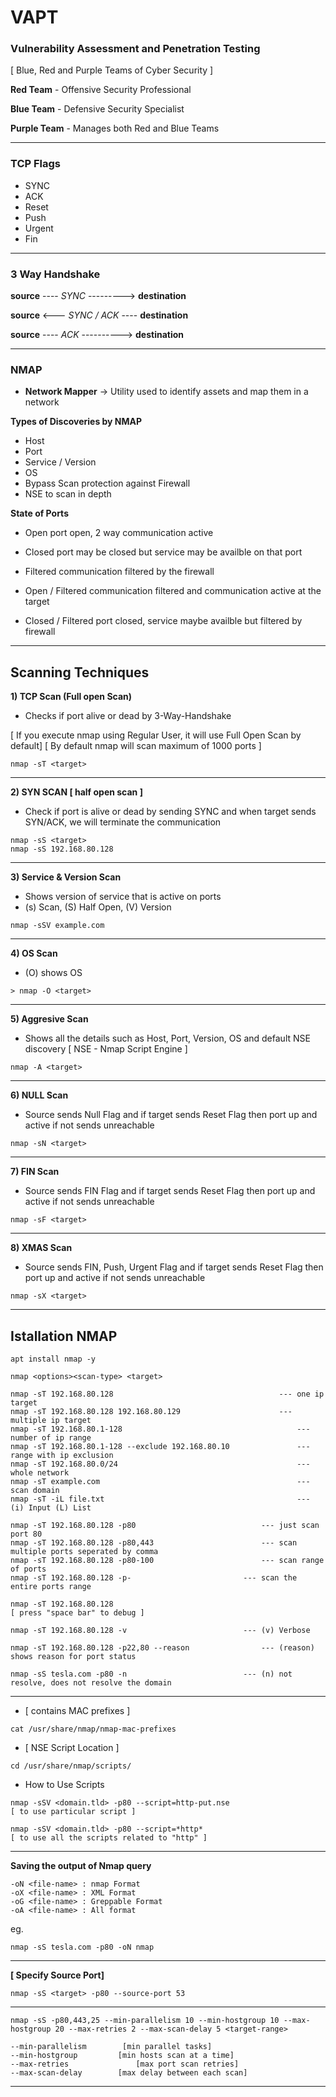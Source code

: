 # VAPT

### Vulnerability Assessment and Penetration Testing

[ Blue, Red and Purple Teams of Cyber Security ]

**Red Team**
	- Offensive Security Professional

**Blue Team** 
	- Defensive Security Specialist

**Purple Team**
	- Manages both Red and Blue Teams

___________________________________________________________________________________


### TCP Flags 

- SYNC
- ACK
- Reset
- Push
- Urgent
- Fin

___________________________________________________________________________________

### 3 Way Handshake


**source** ---- *SYNC* ---------> **destination**

**source** <--- *SYNC / ACK* ---- **destination**

**source** ---- *ACK* ----------> **destination**

___________________________________________________________________________________


### NMAP

- **Network Mapper** 
	-> Utility used to identify assets and map them in a network

**Types of Discoveries by NMAP**

- Host
- Port
- Service / Version
- OS 
- Bypass Scan protection against Firewall
- NSE to scan in depth

**State of Ports**

- Open
		port open, 2 way communication active

- Closed
		port may be closed but service may be availble on that port

- Filtered
		communication filtered by the firewall

- Open / Filtered
		communication filtered and communication active at the target

- Closed / Filtered
		port closed, service maybe availble but filtered by firewall

___________________________________________________________________________________

## Scanning Techniques

**1) TCP Scan (Full open Scan)**
- Checks if port alive or dead by 3-Way-Handshake

[ If you execute nmap using Regular User, it will use Full Open Scan by default]
[ By default nmap will scan maximum of 1000 ports ]

```
nmap -sT <target>
```
___________________________________________________________________________________

**2) SYN SCAN [ half open scan ]**
- Check if port is alive or dead by sending SYNC and when target sends SYN/ACK, we will terminate the communication

```
nmap -sS <target>
nmap -sS 192.168.80.128
```
___________________________________________________________________________________

**3) Service & Version Scan**
- Shows version of service that is active on ports
- (s) Scan, (S) Half Open, (V) Version

```
nmap -sSV example.com
```
___________________________________________________________________________________

**4) OS Scan**
- (O) shows OS 

```
> nmap -O <target>
```
___________________________________________________________________________________

**5) Aggresive Scan**
- Shows all the details such as Host, Port, Version, OS and default NSE discovery
[ NSE - Nmap Script Engine ]

```
nmap -A <target>
```
___________________________________________________________________________________

**6) NULL Scan**
- Source sends Null Flag and if target sends Reset Flag then port up and active if not sends unreachable

```
nmap -sN <target>
```
___________________________________________________________________________________

**7) FIN Scan**
- Source sends FIN Flag and if target sends Reset Flag then port up and active if not sends unreachable

```
nmap -sF <target>
```
___________________________________________________________________________________

**8) XMAS Scan**
- Source sends FIN, Push, Urgent Flag and if target sends Reset Flag then port up and active if not sends unreachable

```
nmap -sX <target>
```
___________________________________________________________________________________

## Istallation NMAP

```
apt install nmap -y

nmap <options><scan-type> <target>

nmap -sT 192.168.80.128										--- one ip target
nmap -sT 192.168.80.128 192.168.80.129						--- multiple ip target
nmap -sT 192.168.80.1-128										--- number of ip range
nmap -sT 192.168.80.1-128 --exclude 192.168.80.10				--- range with ip exclusion
nmap -sT 192.168.80.0/24										--- whole network
nmap -sT example.com 											--- scan domain
nmap -sT -iL file.txt											--- (i) Input (L) List 

nmap -sT 192.168.80.128 -p80							--- just scan port 80		
nmap -sT 192.168.80.128 -p80,443						--- scan multiple ports seperated by comma
nmap -sT 192.168.80.128 -p80-100						--- scan range of ports
nmap -sT 192.168.80.128 -p-							--- scan the entire ports range

nmap -sT 192.168.80.128
[ press "space bar" to debug ]

nmap -sT 192.168.80.128 -v 							--- (v) Verbose

nmap -sT 192.168.80.128 -p22,80 --reason				--- (reason) shows reason for port status

nmap -sS tesla.com -p80 -n							--- (n) not resolve, does not resolve the domain

```
________________________________________________________________

- [ contains MAC prefixes ]

```
cat /usr/share/nmap/nmap-mac-prefixes
```

- [ NSE Script Location ]

```
cd /usr/share/nmap/scripts/
```
- How to Use Scripts

```
nmap -sSV <domain.tld> -p80 --script=http-put.nse
[ to use particular script ]

nmap -sSV <domain.tld> -p80 --script=*http*
[ to use all the scripts related to "http" ]
```
___________________________________________________________________________________

**Saving the output of Nmap query**

```
-oN <file-name> : nmap Format
-oX <file-name> : XML Format
-oG <file-name> : Greppable Format
-oA <file-name> : All format
```

eg.
```
nmap -sS tesla.com -p80 -oN nmap
```
___________________________________________________________________________________

**[ Specify Source Port]**

```
nmap -sS <target> -p80 --source-port 53
```

___________________________________________________________________________________

```
nmap -sS -p80,443,25 --min-parallelism 10 --min-hostgroup 10 --max-hostgroup 20 --max-retries 2 --max-scan-delay 5 <target-range>
```
```
--min-parallelism        [min parallel tasks]
--min-hostgroup         [min hosts scan at a time]
--max-retries               [max port scan retries]
--max-scan-delay        [max delay between each scan]
```
___________________________________________________________________________________

